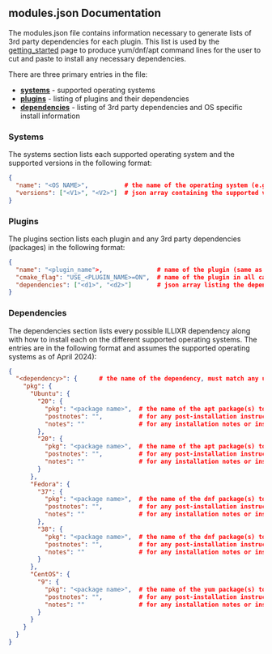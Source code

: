 ## modules.json Documentation

The modules.json file contains information necessary to generate lists of 3rd party dependencies for each plugin. This list is used by the [getting_started][1] page to produce yum/dnf/apt command lines for the user to cut and paste to install any necessary dependencies.

There are three primary entries in the file:

  - [**systems**](#systems) - supported operating systems
  - [**plugins**](#plugins) - listing of plugins and their dependencies
  - [**dependencies**](#dependencies) - listing of 3rd party dependencies and OS specific install information

### Systems

The systems section lists each supported operating system and the supported versions in the following format:

```json
{
  "name": "<OS NAME>",          # the name of the operating system (e.g. Ubuntu, Fedora, etc.)
  "versions": ["<V1>", "<V2>"]  # json array containing the supported version(s) (e.g. 22, 9, 37)
}
```

### Plugins

The plugins section lists each plugin and any 3rd party dependencies (packages) in the following format:

```json
{
  "name": "<plugin_name">,               # name of the plugin (same as the name of the plugin subdirectory
  "cmake_flag": "USE_<PLUGIN_NAME>=ON",  # name of the plugin in all caps
  "dependencies": ["<d1>", "<d2>"]       # json array listing the dependency names, which must match the name in the dependencies section
}
```

### Dependencies

The dependencies section lists every possible ILLIXR dependency along with how to install each on the different supported operating systems. The entries are in the following format and assumes the supported operating systems as of April 2024):

```json
{
  "<dependency>": {      # the name of the dependency, must match any uses in the plugins section
    "pkg": {
      "Ubuntu": {
        "20": {
          "pkg": "<package name>",  # the name of the apt package(s) to install to get this dependency, can be a space seperated list, leave as an empty string if this OS does not supply it
          "postnotes": "",          # for any post-installation instructions to properly configure things
          "notes": ""               # for any installation notes or instructions, specifically if the package needs to be manually installed
        },
        "20": {
          "pkg": "<package name>",  # the name of the apt package(s) to install to get this dependency, can be a space seperated list, leave as an empty string if this OS does not supply it
          "postnotes": "",          # for any post-installation instructions to properly configure things
          "notes": ""               # for any installation notes or instructions, specifically if the package needs to be manually installed
        }
      },
      "Fedora": {
        "37": {
          "pkg": "<package name>",  # the name of the dnf package(s) to install to get this dependency, can be a space seperated list, leave as an empty string if this OS does not supply it
          "postnotes": "",          # for any post-installation instructions to properly configure things
          "notes": ""               # for any installation notes or instructions, specifically if the package needs to be manually installed
        },
        "38": {
          "pkg": "<package name>",  # the name of the dnf package(s) to install to get this dependency, can be a space seperated list, leave as an empty string if this OS does not supply it
          "postnotes": "",          # for any post-installation instructions to properly configure things
          "notes": ""               # for any installation notes or instructions, specifically if the package needs to be manually installed
        }
      },
      "CentOS": {
        "9": {
          "pkg": "<package name>",  # the name of the yum package(s) to install to get this dependency, can be a space seperated list, leave as an empty string if this OS does not supply it
          "postnotes": "",          # for any post-installation instructions to properly configure things
          "notes": ""               # for any installation notes or instructions, specifically if the package needs to be manually installed
        }
      }
    }
  }
}
```

[1]:  getting_started.md